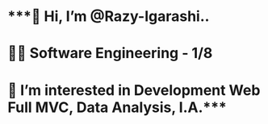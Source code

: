 # ***👋 Hi, I’m @Razy-Igarashi..
# 👨‍💻 Software Engineering - 1/8
# 👀 I’m interested in Development Web Full MVC, Data Analysis, I.A.***
